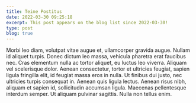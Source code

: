 ```yaml
---
title: Teine Postitus
date: 2022-03-30 09:25:18
excerpt: This post appears on the blog list since 2022-03-30!
type: post
blog: true
---
```


Morbi leo diam, volutpat vitae augue et, ullamcorper gravida augue. Nullam id aliquet turpis. Donec dictum leo massa, vehicula pharetra erat faucibus nec. Cras elementum nulla ac tortor aliquet, eu luctus leo viverra. Aliquam vel scelerisque dolor. Aenean consectetur, tortor et ultricies feugiat, sapien ligula fringilla elit, id feugiat massa eros in nulla. Ut finibus dui justo, nec ultricies turpis consequat in. Aenean quis ligula lectus. Aenean risus nibh, aliquam et sapien id, sollicitudin accumsan ligula. Maecenas pellentesque interdum semper. Ut aliquam pulvinar sagittis. Nulla non tellus enim.
